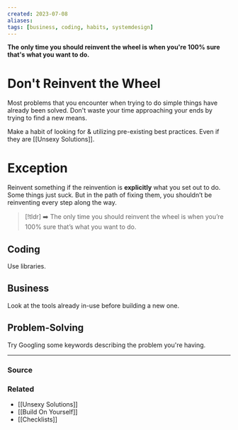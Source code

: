 ```yaml
---
created: 2023-07-08
aliases: 
tags: [business, coding, habits, systemdesign]
---
```

**The only time you should reinvent the wheel is when you're 100% sure that's what you want to do.**

# Don't Reinvent the Wheel

Most problems that you encounter when trying to do simple things have already been solved. Don't waste your time approaching your ends by trying to find a new means.

Make a habit of looking for & utilizing pre-existing best practices. Even if they are [[Unsexy Solutions]]. 

# Exception

Reinvent something if the reinvention is **explicitly** what you set out to do. Some things just suck. But in the path of fixing them, you shouldn’t be reinventing every step along the way.

> [!tldr] ➡️ The only time you should reinvent the wheel is when you’re 100% sure that’s what you want to do.

## Coding

Use libraries.

## Business

Look at the tools already in-use before building a new one.

## Problem-Solving

Try Googling some keywords describing the problem you're having.

---

### Source

### Related
- [[Unsexy Solutions]] 
- [[Build On Yourself]] 
- [[Checklists]] 
